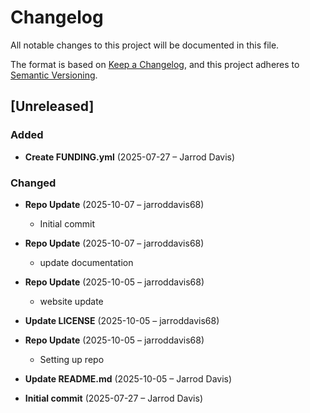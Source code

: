 # Changelog

All notable changes to this project will be documented in this file.

The format is based on [Keep a Changelog](https://keepachangelog.com/en/1.0.0/),
and this project adheres to [Semantic Versioning](https://semver.org/spec/v2.0.0.html).

## [Unreleased]

### Added
- **Create FUNDING.yml** (2025-07-27 – Jarrod Davis)


### Changed
- **Repo Update** (2025-10-07 – jarroddavis68)
  - Initial commit

- **Repo Update** (2025-10-07 – jarroddavis68)
  - update documentation

- **Repo Update** (2025-10-05 – jarroddavis68)
  - website update

- **Update LICENSE** (2025-10-05 – jarroddavis68)

- **Repo Update** (2025-10-05 – jarroddavis68)
  - Setting up repo

- **Update README.md** (2025-10-05 – Jarrod Davis)

- **Initial commit** (2025-07-27 – Jarrod Davis)

